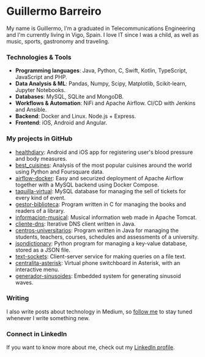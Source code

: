 # Guillermo Barreiro
My name is Guillermo, I'm a graduated in Telecommunications Engineering and I'm currently living in Vigo, Spain. I love IT since I was a child, as well as music, sports, gastronomy and traveling.

### Technologies & Tools
- **Programming languages**: Java, Python, C, Swift, Kotlin, TypeScript, JavaScript and PHP.
- **Data Analysis & ML**: Pandas, Numpy, Scipy, Matplotlib, Scikit-learn, Jupyter Notebooks.
- **Databases**: MySQL, SQLite and MongoDB.
- **Workflows & Automation**: NiFi and Apache Airflow. CI/CD with Jenkins and Ansible.
- **Backend**: Docker and Linux. Node.js + Express.
- **Frontend**: iOS, Android and Angular.

### My projects in GitHub
- [healthdiary](https://github.com/gbarreiro/healthdiary): Android and iOS app for registering user's blood pressure and body measures.
- [best_cuisines](https://github.com/gbarreiro/best_cuisines): Analysis of the most popular cuisines around the world using Python and Foursquare data.
- [airflow-docker](https://github.com/Gradiant/airflow-docker): Easy and securized deployment of Apache Airflow together with a MySQL backend using Docker Compose.
- [taquilla-virtual](https://github.com/telecocos/taquilla-virtual): MySQL database for managing the sell of tickets for every kind of event.
- [gestor-biblioteca](https://github.com/araujo-barreiro/gestor-biblioteca): Program written in C for managing the books and readers of a library.
- [informacion-musical](https://github.com/gbarreiro/informacion-musical): Musical information web made in Apache Tomcat.
- [cliente-dns](https://github.com/gbarreiro/cliente-dns): Iterative DNS client written in Java.
- [centros-universitarios](https://github.com/gbarreiro/centros-universitarios): Program written in Java for managing the students, teachers, courses, schedules and assessments of a university.
- [jsondictionary](https://github.com/gbarreiro/jsondictionary): Python program for managing a key-value database, stored as a JSON file.
- [text-sockets](https://github.com/gbarreiro/text-sockets): Client-server service for making queries on a file text.
- [centralita-asterisk](https://github.com/araujo-barreiro/centralita-asterisk): Virtual phone switchboard in Asterisk, with an interactive menu.
- [generador-sinusoides](https://github.com/araujo-barreiro/generador-sinusoides): Embedded system for generating sinusoid waves.


### Writing
I also write posts about technology in Medium, so [follow me](https://medium.com/@guille_barreiro) to stay tuned whenever I write something new. 

### Connect in LinkedIn
If you want to know more about me, check out my [LinkedIn profile](http://linkedin.com/in/guillermobf/).


